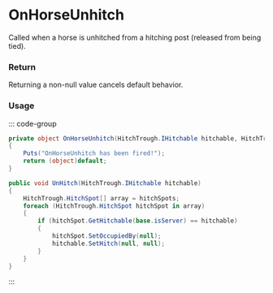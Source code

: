 # OnHorseUnhitch
<Badge type="info" text="Animal"/>[<Badge type="danger" text="Carbon Compatible"/>](https://github.com/CarbonCommunity/Carbon)[<Badge type="warning" text="Oxide Compatible"/>](https://github.com/OxideMod/Oxide.Rust)
Called when a horse is unhitched from a hitching post (released from being tied).

### Return
Returning a non-null value cancels default behavior.

### Usage
::: code-group
```csharp [Example]
private object OnHorseUnhitch(HitchTrough.IHitchable hitchable, HitchTrough.HitchSpot local2)
{
	Puts("OnHorseUnhitch has been fired!");
	return (object)default;
}
```
```csharp [Source — Assembly-CSharp @ HitchTrough]
public void UnHitch(HitchTrough.IHitchable hitchable)
{
	HitchTrough.HitchSpot[] array = hitchSpots;
	foreach (HitchTrough.HitchSpot hitchSpot in array)
	{
		if (hitchSpot.GetHitchable(base.isServer) == hitchable)
		{
			hitchSpot.SetOccupiedBy(null);
			hitchable.SetHitch(null, null);
		}
	}
}

```
:::

